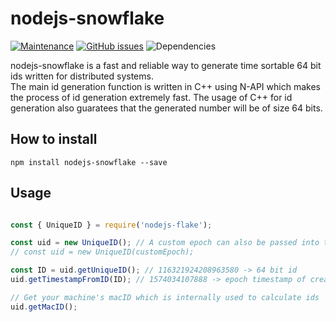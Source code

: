 # nodejs-snowflake

[![Maintenance](https://img.shields.io/badge/Maintained%3F-yes-green.svg)](https://gitHub.com/utkarsh-pro/nodejs-snowflake/graphs/commit-activity)
[![GitHub issues](https://img.shields.io/github/issues/utkarsh-pro/nodejs-snowflake.svg)](https://gitHub.com/utkarsh-pro/nodejs-snowflake/issues/)
![Dependencies](https://img.shields.io/david/utkarsh-pro/nodejs-snowflake)

nodejs-snowflake is a fast and reliable way to generate time sortable 64 bit ids written for distributed systems.  
The main id generation function is written in C++ using N-API which makes the process of id generation extremely fast. The usage of C++
for id generation also guaratees that the generated number will be of size 64 bits.

## How to install

```
npm install nodejs-snowflake --save
```

## Usage
```javascript

const { UniqueID } = require('nodejs-flake');

const uid = new UniqueID(); // A custom epoch can also be passed into the constructor default is 1546300800000 (01-01-2019)
// const uid = new UniqueID(customEpoch);

const ID = uid.getUniqueID(); // 116321924208963580 -> 64 bit id
uid.getTimestampFromID(ID); // 1574034107888 -> epoch timestamp of creation of the id independent of the machine it was created on

// Get your machine's macID which is internally used to calculate ids
uid.getMacID();
```
